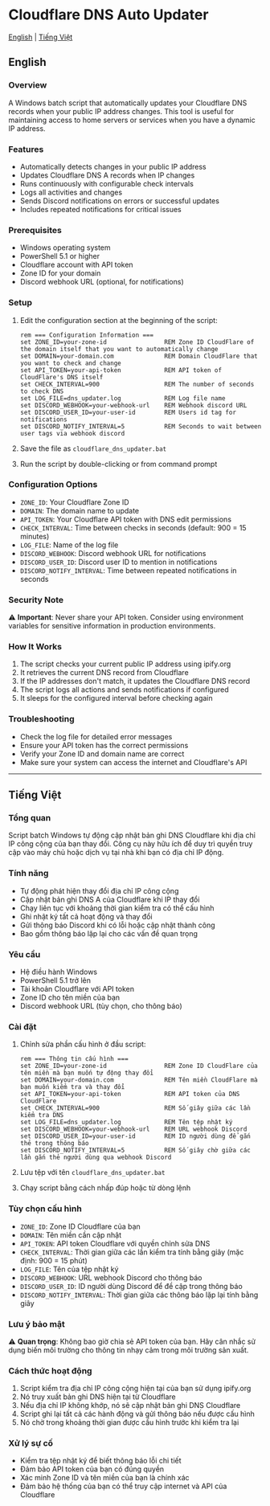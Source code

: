 # Cloudflare DNS Auto Updater

[English](#english) | [Tiếng Việt](#vietnamese)

<a name="english"></a>
## English

### Overview
A Windows batch script that automatically updates your Cloudflare DNS records when your public IP address changes. This tool is useful for maintaining access to home servers or services when you have a dynamic IP address.

### Features
- Automatically detects changes in your public IP address
- Updates Cloudflare DNS A records when IP changes
- Runs continuously with configurable check intervals
- Logs all activities and changes
- Sends Discord notifications on errors or successful updates
- Includes repeated notifications for critical issues

### Prerequisites
- Windows operating system
- PowerShell 5.1 or higher
- Cloudflare account with API token
- Zone ID for your domain
- Discord webhook URL (optional, for notifications)

### Setup
1. Edit the configuration section at the beginning of the script:
   ```batch
   rem === Configuration Information ===
   set ZONE_ID=your-zone-id                REM Zone ID CloudFlare of the domain itself that you want to automatically change
   set DOMAIN=your-domain.com              REM Domain CloudFlare that you want to check and change
   set API_TOKEN=your-api-token            REM API token of CloudFlare's DNS itself
   set CHECK_INTERVAL=900                  REM The number of seconds to check DNS
   set LOG_FILE=dns_updater.log            REM Log file name
   set DISCORD_WEBHOOK=your-webhook-url    REM Webhook discord URL
   set DISCORD_USER_ID=your-user-id        REM Users id tag for notifications
   set DISCORD_NOTIFY_INTERVAL=5           REM Seconds to wait between user tags via webhook discord
   ```

2. Save the file as `cloudflare_dns_updater.bat`

3. Run the script by double-clicking or from command prompt

### Configuration Options
- `ZONE_ID`: Your Cloudflare Zone ID
- `DOMAIN`: The domain name to update
- `API_TOKEN`: Your Cloudflare API token with DNS edit permissions
- `CHECK_INTERVAL`: Time between checks in seconds (default: 900 = 15 minutes)
- `LOG_FILE`: Name of the log file
- `DISCORD_WEBHOOK`: Discord webhook URL for notifications
- `DISCORD_USER_ID`: Discord user ID to mention in notifications
- `DISCORD_NOTIFY_INTERVAL`: Time between repeated notifications in seconds

### Security Note
⚠️ **Important**: Never share your API token. Consider using environment variables for sensitive information in production environments.

### How It Works
1. The script checks your current public IP address using ipify.org
2. It retrieves the current DNS record from Cloudflare
3. If the IP addresses don't match, it updates the Cloudflare DNS record
4. The script logs all actions and sends notifications if configured
5. It sleeps for the configured interval before checking again

### Troubleshooting
- Check the log file for detailed error messages
- Ensure your API token has the correct permissions
- Verify your Zone ID and domain name are correct
- Make sure your system can access the internet and Cloudflare's API

---

<a name="vietnamese"></a>
## Tiếng Việt

### Tổng quan
Script batch Windows tự động cập nhật bản ghi DNS Cloudflare khi địa chỉ IP công cộng của bạn thay đổi. Công cụ này hữu ích để duy trì quyền truy cập vào máy chủ hoặc dịch vụ tại nhà khi bạn có địa chỉ IP động.

### Tính năng
- Tự động phát hiện thay đổi địa chỉ IP công cộng
- Cập nhật bản ghi DNS A của Cloudflare khi IP thay đổi
- Chạy liên tục với khoảng thời gian kiểm tra có thể cấu hình
- Ghi nhật ký tất cả hoạt động và thay đổi
- Gửi thông báo Discord khi có lỗi hoặc cập nhật thành công
- Bao gồm thông báo lặp lại cho các vấn đề quan trọng

### Yêu cầu
- Hệ điều hành Windows
- PowerShell 5.1 trở lên
- Tài khoản Cloudflare với API token
- Zone ID cho tên miền của bạn
- Discord webhook URL (tùy chọn, cho thông báo)

### Cài đặt
1. Chỉnh sửa phần cấu hình ở đầu script:
   ```batch
   rem === Thông tin cấu hình ===
   set ZONE_ID=your-zone-id                REM Zone ID CloudFlare của tên miền mà bạn muốn tự động thay đổi
   set DOMAIN=your-domain.com              REM Tên miền CloudFlare mà bạn muốn kiểm tra và thay đổi
   set API_TOKEN=your-api-token            REM API token của DNS CloudFlare
   set CHECK_INTERVAL=900                  REM Số giây giữa các lần kiểm tra DNS
   set LOG_FILE=dns_updater.log            REM Tên tệp nhật ký
   set DISCORD_WEBHOOK=your-webhook-url    REM URL webhook Discord
   set DISCORD_USER_ID=your-user-id        REM ID người dùng để gắn thẻ trong thông báo
   set DISCORD_NOTIFY_INTERVAL=5           REM Số giây chờ giữa các lần gắn thẻ người dùng qua webhook Discord
   ```

2. Lưu tệp với tên `cloudflare_dns_updater.bat`

3. Chạy script bằng cách nhấp đúp hoặc từ dòng lệnh

### Tùy chọn cấu hình
- `ZONE_ID`: Zone ID Cloudflare của bạn
- `DOMAIN`: Tên miền cần cập nhật
- `API_TOKEN`: API token Cloudflare với quyền chỉnh sửa DNS
- `CHECK_INTERVAL`: Thời gian giữa các lần kiểm tra tính bằng giây (mặc định: 900 = 15 phút)
- `LOG_FILE`: Tên của tệp nhật ký
- `DISCORD_WEBHOOK`: URL webhook Discord cho thông báo
- `DISCORD_USER_ID`: ID người dùng Discord để đề cập trong thông báo
- `DISCORD_NOTIFY_INTERVAL`: Thời gian giữa các thông báo lặp lại tính bằng giây

### Lưu ý bảo mật
⚠️ **Quan trọng**: Không bao giờ chia sẻ API token của bạn. Hãy cân nhắc sử dụng biến môi trường cho thông tin nhạy cảm trong môi trường sản xuất.

### Cách thức hoạt động
1. Script kiểm tra địa chỉ IP công cộng hiện tại của bạn sử dụng ipify.org
2. Nó truy xuất bản ghi DNS hiện tại từ Cloudflare
3. Nếu địa chỉ IP không khớp, nó sẽ cập nhật bản ghi DNS Cloudflare
4. Script ghi lại tất cả các hành động và gửi thông báo nếu được cấu hình
5. Nó chờ trong khoảng thời gian được cấu hình trước khi kiểm tra lại

### Xử lý sự cố
- Kiểm tra tệp nhật ký để biết thông báo lỗi chi tiết
- Đảm bảo API token của bạn có đúng quyền
- Xác minh Zone ID và tên miền của bạn là chính xác
- Đảm bảo hệ thống của bạn có thể truy cập internet và API của Cloudflare
